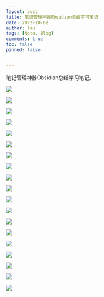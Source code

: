 ```yaml
---
layout: post
title: 笔记管理神器Obsidian总结学习笔记
date: 2022-10-02
author: lau
tags: [Note, Blog]
comments: true
toc: false
pinned: false


---
```


笔记管理神器Obsidian总结学习笔记。

![](https://pic1.imgdb.cn/item/633a53af16f2c2beb1592811.png)

![](https://pic1.imgdb.cn/item/633a53e116f2c2beb159747b.png)



![](https://pic1.imgdb.cn/item/633a540516f2c2beb159ae2d.png)



![](https://pic1.imgdb.cn/item/633a542016f2c2beb159d657.png)



![](https://pic1.imgdb.cn/item/633a544416f2c2beb15a14f7.png)

![](https://pic1.imgdb.cn/item/633a545716f2c2beb15a311b.png)



![](https://pic1.imgdb.cn/item/633a548616f2c2beb15a7db3.png)

![](https://pic1.imgdb.cn/item/633a54a216f2c2beb15aa8f4.png)

![](https://pic1.imgdb.cn/item/633a54b916f2c2beb15acddb.png)

![](https://pic1.imgdb.cn/item/633a54d216f2c2beb15af588.png)

![](https://pic1.imgdb.cn/item/633a54f016f2c2beb15b2264.png)



![](https://pic1.imgdb.cn/item/633a550f16f2c2beb15b5162.png)

![](https://pic1.imgdb.cn/item/633a553c16f2c2beb15b9468.png)



![](https://pic1.imgdb.cn/item/633a552a16f2c2beb15b7a13.png)



![](https://pic1.imgdb.cn/item/633a555816f2c2beb15bbda8.png)



![](https://pic1.imgdb.cn/item/633a557616f2c2beb15bf13e.png)



![](https://pic1.imgdb.cn/item/633a559216f2c2beb15c1b3a.png)



![](https://pic1.imgdb.cn/item/633a55ac16f2c2beb15c418d.png)





![](https://pic1.imgdb.cn/item/633a55cb16f2c2beb15c6fcf.png)


